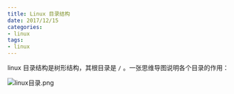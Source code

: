 ```yaml
---
title: Linux 目录结构
date: 2017/12/15
categories:
- linux
tags:
- linux
---
```


linux 目录结构是树形结构，其根目录是 `/` 。一张思维导图说明各个目录的作用：

![linux目录.png](https://raw.githubusercontent.com/dunwu/linux/master/docs/linux/images/linux-folders.png)
